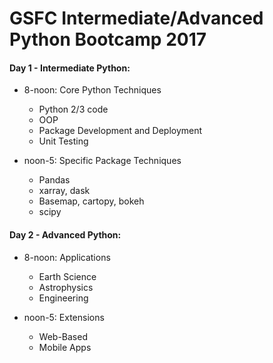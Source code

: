 # GSFC Intermediate/Advanced Python Bootcamp 2017

#### Day 1 - Intermediate Python:

* 8-noon: Core Python Techniques
  * Python 2/3 code
  * OOP
  * Package Development and Deployment
  * Unit Testing

* noon-5: Specific Package Techniques
  * Pandas
  * xarray, dask
  * Basemap, cartopy, bokeh
  * scipy

#### Day 2 - Advanced Python:

* 8-noon: Applications
  * Earth Science
  * Astrophysics
  * Engineering

* noon-5: Extensions
  * Web-Based
  * Mobile Apps
